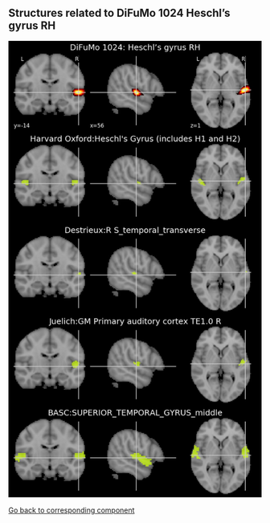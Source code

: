 


## Structures related to DiFuMo 1024 Heschl’s gyrus RH

![257](257.jpg "Structures related to DiFuMo 1024 Heschl’s gyrus RH")

[Go back to corresponding component](https://parietal-inria.github.io/DiFuMo/1024/html/257.html)